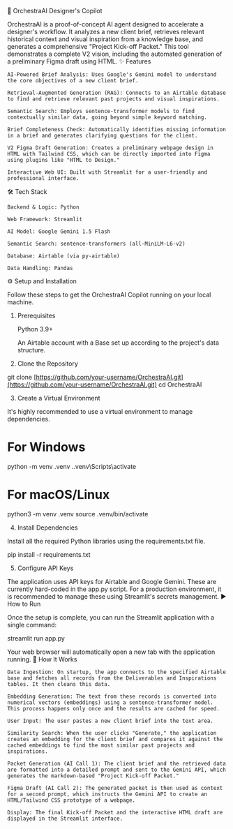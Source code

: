 🚀 OrchestraAI Designer's Copilot

OrchestraAI is a proof-of-concept AI agent designed to accelerate a designer's workflow. It analyzes a new client brief, retrieves relevant historical context and visual inspiration from a knowledge base, and generates a comprehensive "Project Kick-off Packet." This tool demonstrates a complete V2 vision, including the automated generation of a preliminary Figma draft using HTML.
✨ Features

    AI-Powered Brief Analysis: Uses Google's Gemini model to understand the core objectives of a new client brief.

    Retrieval-Augmented Generation (RAG): Connects to an Airtable database to find and retrieve relevant past projects and visual inspirations.

    Semantic Search: Employs sentence-transformer models to find contextually similar data, going beyond simple keyword matching.

    Brief Completeness Check: Automatically identifies missing information in a brief and generates clarifying questions for the client.

    V2 Figma Draft Generation: Creates a preliminary webpage design in HTML with Tailwind CSS, which can be directly imported into Figma using plugins like "HTML to Design."

    Interactive Web UI: Built with Streamlit for a user-friendly and professional interface.

🛠️ Tech Stack

    Backend & Logic: Python

    Web Framework: Streamlit

    AI Model: Google Gemini 1.5 Flash

    Semantic Search: sentence-transformers (all-MiniLM-L6-v2)

    Database: Airtable (via py-airtable)

    Data Handling: Pandas

⚙️ Setup and Installation

Follow these steps to get the OrchestraAI Copilot running on your local machine.
1. Prerequisites

    Python 3.9+

    An Airtable account with a Base set up according to the project's data structure.

2. Clone the Repository

git clone [https://github.com/your-username/OrchestraAI.git](https://github.com/your-username/OrchestraAI.git)
cd OrchestraAI

3. Create a Virtual Environment

It's highly recommended to use a virtual environment to manage dependencies.

# For Windows
python -m venv .venv
.\.venv\Scripts\activate

# For macOS/Linux
python3 -m venv .venv
source .venv/bin/activate

4. Install Dependencies

Install all the required Python libraries using the requirements.txt file.

pip install -r requirements.txt

5. Configure API Keys

The application uses API keys for Airtable and Google Gemini. These are currently hard-coded in the app.py script. For a production environment, it is recommended to manage these using Streamlit's secrets management.
▶️ How to Run

Once the setup is complete, you can run the Streamlit application with a single command:

streamlit run app.py

Your web browser will automatically open a new tab with the application running.
🔬 How It Works

    Data Ingestion: On startup, the app connects to the specified Airtable base and fetches all records from the Deliverables and Inspirations tables. It then cleans this data.

    Embedding Generation: The text from these records is converted into numerical vectors (embeddings) using a sentence-transformer model. This process happens only once and the results are cached for speed.

    User Input: The user pastes a new client brief into the text area.

    Similarity Search: When the user clicks "Generate," the application creates an embedding for the client brief and compares it against the cached embeddings to find the most similar past projects and inspirations.

    Packet Generation (AI Call 1): The client brief and the retrieved data are formatted into a detailed prompt and sent to the Gemini API, which generates the markdown-based "Project Kick-off Packet."

    Figma Draft (AI Call 2): The generated packet is then used as context for a second prompt, which instructs the Gemini API to create an HTML/Tailwind CSS prototype of a webpage.

    Display: The final Kick-off Packet and the interactive HTML draft are displayed in the Streamlit interface.